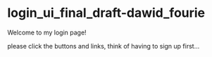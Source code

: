 # login_ui_final_draft-dawid_fourie


Welcome to my login page!

please click the buttons and links, think of having to sign up first...
